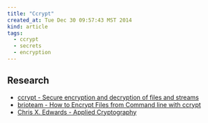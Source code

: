 ```yaml
---
title: "Ccrypt"
created_at: Tue Dec 30 09:57:43 MST 2014
kind: article
tags:
  - ccrypt
  - secrets
  - encryption
---
```


## Research

* [ccrypt - Secure encryption and decryption of files and streams](http://ccrypt.sourceforge.net/)
* [brioteam - How to Encrypt Files from Command line with ccrypt](http://brioteam.com/how-encrypt-files-command-line-ccrypt)
* [Chris X. Edwards - Applied Cryptography](http://www.xed.ch/help/crypto.html)



